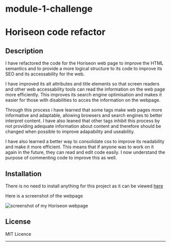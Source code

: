 # module-1-challenge
# Horiseon code refactor

## Description
I have refactored the code for the Horiseon web page to improve the HTML semantics and to provide a more logical structure to its code to improve its SEO and its accessability for the web.

I have improved its alt attributes and title elements so that screen readers and other web accessability tools can read the information on the web page more efficiently. This improves its search engine optimisation and makes it easier for those with disabilities to acces the information on the webpage.

Through this process i have learned that some tags make web pages more informative and adaptable, allowing browsers and search engines to better interpret content. I have also leaned that other tags inhibit this process by not providing adequate information about content and therefore should be changed when possible to improve adapability and useability.

I have also learned a better way to consolidate css to improve its readability and make it more efficient. This means that if anyone was to work on it again in the future, they can read and edit code easily. I now understand the purpose of commenting code to improve this as well.

## Installation

There is no need to install anything for this project as it can be viewed [here](https://chriskeno95.github.io/Horiseon-code-refactor/)

Here is a screenshot of the webpage

![screenshot of my Horiseon webpage](./assets/images/Horiseon-code-refactor_.png)


## License
 MIT Licence

---
